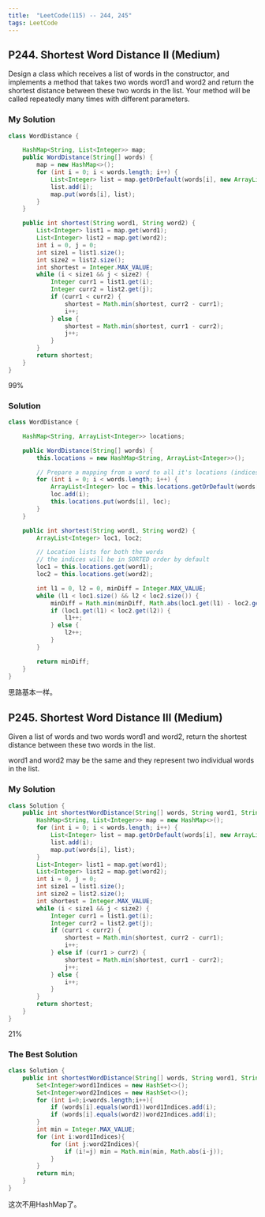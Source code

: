 ```yaml
---
title:  "LeetCode(115) -- 244, 245"
tags: LeetCode
---
```


## P244. Shortest Word Distance II (Medium)

Design a class which receives a list of words in the constructor, and implements a method that takes two words word1 and word2 and return the shortest distance between these two words in the list. Your method will be called repeatedly many times with different parameters. 

### My Solution

```java
class WordDistance {

    HashMap<String, List<Integer>> map;
    public WordDistance(String[] words) {
        map = new HashMap<>();
        for (int i = 0; i < words.length; i++) {
            List<Integer> list = map.getOrDefault(words[i], new ArrayList<>());
            list.add(i);
            map.put(words[i], list);
        }
    }

    public int shortest(String word1, String word2) {
        List<Integer> list1 = map.get(word1);
        List<Integer> list2 = map.get(word2);
        int i = 0, j = 0;
        int size1 = list1.size();
        int size2 = list2.size();
        int shortest = Integer.MAX_VALUE;
        while (i < size1 && j < size2) {
            Integer curr1 = list1.get(i);
            Integer curr2 = list2.get(j);
            if (curr1 < curr2) {
                shortest = Math.min(shortest, curr2 - curr1);
                i++;
            } else {
                shortest = Math.min(shortest, curr1 - curr2);
                j++;
            }
        }
        return shortest;
    }
}
```
99%

### Solution

```java
class WordDistance {

    HashMap<String, ArrayList<Integer>> locations;

    public WordDistance(String[] words) {
        this.locations = new HashMap<String, ArrayList<Integer>>();

        // Prepare a mapping from a word to all it's locations (indices).
        for (int i = 0; i < words.length; i++) {
            ArrayList<Integer> loc = this.locations.getOrDefault(words[i], new ArrayList<Integer>());
            loc.add(i);
            this.locations.put(words[i], loc);
        }
    }

    public int shortest(String word1, String word2) {
        ArrayList<Integer> loc1, loc2;

        // Location lists for both the words
        // the indices will be in SORTED order by default
        loc1 = this.locations.get(word1);
        loc2 = this.locations.get(word2);

        int l1 = 0, l2 = 0, minDiff = Integer.MAX_VALUE;
        while (l1 < loc1.size() && l2 < loc2.size()) {
            minDiff = Math.min(minDiff, Math.abs(loc1.get(l1) - loc2.get(l2)));
            if (loc1.get(l1) < loc2.get(l2)) {
                l1++;
            } else {
                l2++;
            }
        }

        return minDiff;
    }
}
```
思路基本一样。

## P245. Shortest Word Distance III (Medium)

Given a list of words and two words word1 and word2, return the shortest distance between these two words in the list.

word1 and word2 may be the same and they represent two individual words in the list.

### My Solution

```java
class Solution {
    public int shortestWordDistance(String[] words, String word1, String word2) {
        HashMap<String, List<Integer>> map = new HashMap<>();
        for (int i = 0; i < words.length; i++) {
            List<Integer> list = map.getOrDefault(words[i], new ArrayList<>());
            list.add(i);
            map.put(words[i], list);
        }
        List<Integer> list1 = map.get(word1);
        List<Integer> list2 = map.get(word2);
        int i = 0, j = 0;
        int size1 = list1.size();
        int size2 = list2.size();
        int shortest = Integer.MAX_VALUE;
        while (i < size1 && j < size2) {
            Integer curr1 = list1.get(i);
            Integer curr2 = list2.get(j);
            if (curr1 < curr2) {
                shortest = Math.min(shortest, curr2 - curr1);
                i++;
            } else if (curr1 > curr2) {
                shortest = Math.min(shortest, curr1 - curr2);
                j++;
            } else {
                i++;
            }
        }
        return shortest;
    }
}
```
21%

### The Best Solution

```java
class Solution {
    public int shortestWordDistance(String[] words, String word1, String word2) {
        Set<Integer>word1Indices = new HashSet<>();
        Set<Integer>word2Indices = new HashSet<>();
        for (int i=0;i<words.length;i++){
            if (words[i].equals(word1))word1Indices.add(i);
            if (words[i].equals(word2))word2Indices.add(i);
        }
        int min = Integer.MAX_VALUE;
        for (int i:word1Indices){
            for (int j:word2Indices){
                if (i!=j) min = Math.min(min, Math.abs(i-j));
            }
        }
        return min;
    }
}
```
这次不用HashMap了。

